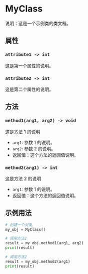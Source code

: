 # MyClass

说明：这是一个示例类的类文档。

## 属性

### `attribute1 -> int`

这是第一个属性的说明。

### `attribute2 -> int`

这是第二个属性的说明。

## 方法

### `method1(arg1, arg2) -> void`

这是方法 1 的说明

-   `arg1`: 参数 1 的说明。
-   `arg2`: 参数 2 的说明。
-   返回值：这个方法的返回值说明。

### `method2(arg1) -> int`

这是方法 2 的说明

-   `arg1`: 参数 1 的说明。
-   返回值：这个方法的返回值说明。

## 示例用法

```python
# 创建一个对象
my_obj = MyClass()

# 调用方法1
result = my_obj.method1(arg1, arg2)
print(result)

# 调用方法2
result = my_obj.method2(arg1)
print(result)
```

